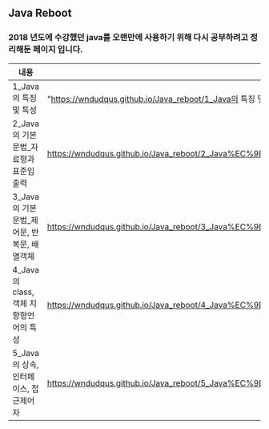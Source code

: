 ## Java Reboot

### 2018 년도에 수강했던 java를 오랜만에 사용하기 위해 다시 공부하려고 정리해둔 페이지 입니다. 
|내용|링크|
|-----|--|
|1_Java의 특징 및 특성|"https://wndudqus.github.io/Java_reboot/1_Java의 특징 및 특성"|
|2_Java의 기본문법_자료형과 표준입출력|https://wndudqus.github.io/Java_reboot/2_Java%EC%9D%98%20%EA%B8%B0%EB%B3%B8%EB%AC%B8%EB%B2%95_%EC%9E%90%EB%A3%8C%ED%98%95%EA%B3%BC%20%ED%91%9C%EC%A4%80%EC%9E%85%EC%B6%9C%EB%A0%A5 |
|3_Java의 기본문법_제어문, 반복문, 배열객체|https://wndudqus.github.io/Java_reboot/3_Java%EC%9D%98%20%EA%B8%B0%EB%B3%B8%EB%AC%B8%EB%B2%95_%EC%A0%9C%EC%96%B4%EB%AC%B8,%20%EB%B0%98%EB%B3%B5%EB%AC%B8,%20%EB%B0%B0%EC%97%B4%EA%B0%9D%EC%B2%B4 |
|4_Java의 class, 객체 지향형언어의 특성|https://wndudqus.github.io/Java_reboot/4_Java%EC%9D%98%20class,%20%EA%B0%9D%EC%B2%B4%20%EC%A7%80%ED%96%A5%ED%98%95%EC%96%B8%EC%96%B4%EC%9D%98%20%ED%8A%B9%EC%84%B1 |
|5_Java의 상속, 인터페이스, 접근제어자|https://wndudqus.github.io/Java_reboot/5_Java%EC%9D%98%20%EC%83%81%EC%86%8D,%20%EC%9D%B8%ED%84%B0%ED%8E%98%EC%9D%B4%EC%8A%A4,%20%EC%A0%91%EA%B7%BC%EC%A0%9C%EC%96%B4%EC%9E%90 |
